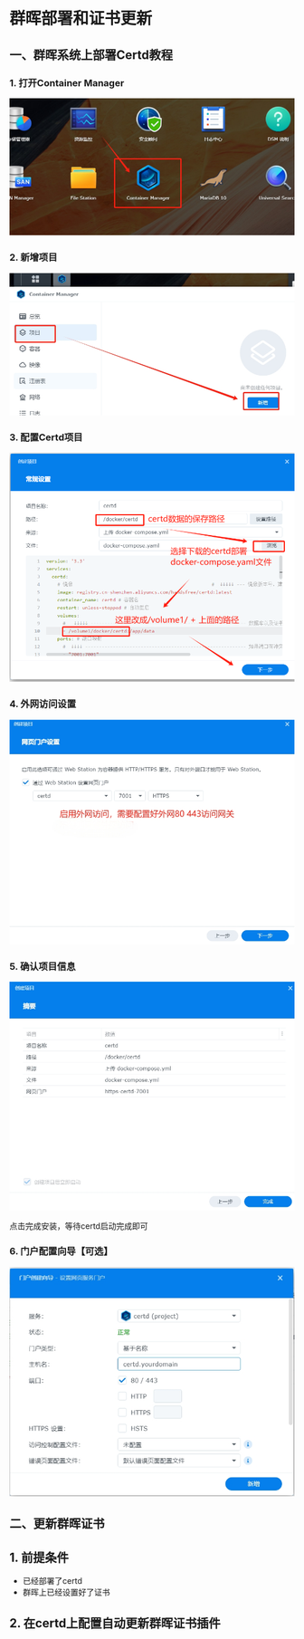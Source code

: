 # 群晖部署和证书更新


## 一、群晖系统上部署Certd教程

### 1. 打开Container Manager

![](./images/1.png)

### 2. 新增项目

![](./images/2.png)

### 3. 配置Certd项目

![](./images/3.png)

### 4. 外网访问设置

![](./images/4.png)

### 5. 确认项目信息

![](./images/5.png)

点击完成安装，等待certd启动完成即可

### 6. 门户配置向导【可选】

![](./images/6.png)



## 二、更新群晖证书

## 1. 前提条件
* 已经部署了certd
* 群晖上已经设置好了证书

## 2. 在certd上配置自动更新群晖证书插件